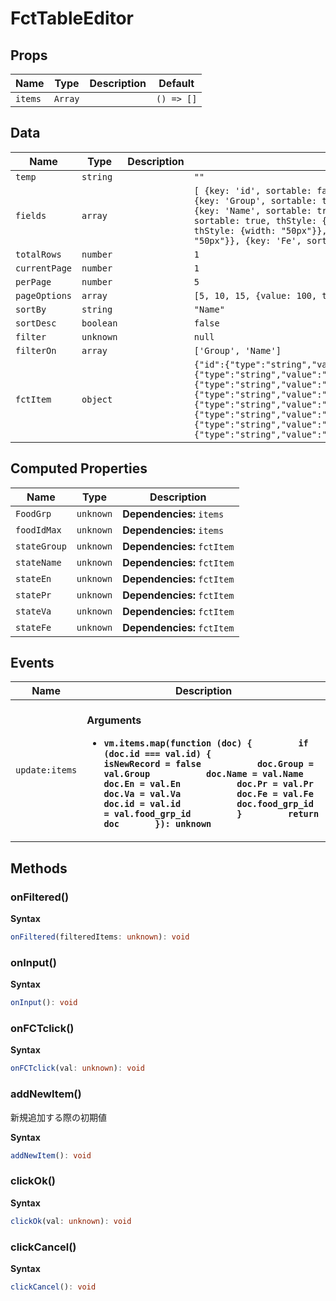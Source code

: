 # FctTableEditor

## Props

| Name    | Type    | Description | Default    |
| ------- | ------- | ----------- | ---------- |
| `items` | `Array` |             | `() => []` |

## Data

| Name          | Type      | Description | Initial value                                                                                                                                                                                                                                                                                                                                                                                                                                                                                                                     |
| ------------- | --------- | ----------- | --------------------------------------------------------------------------------------------------------------------------------------------------------------------------------------------------------------------------------------------------------------------------------------------------------------------------------------------------------------------------------------------------------------------------------------------------------------------------------------------------------------------------------- |
| `temp`        | `string`  |             | `""`                                                                                                                                                                                                                                                                                                                                                                                                                                                                                                                              |
| `fields`      | `array`   |             | `[ {key: 'id', sortable: false, tdClass: 'd-none', thClass: 'd-none'}, {key: 'Group', sortable: true, tdClass: 'd-none', thClass: 'd-none'}, {key: 'Name', sortable: true, thStyle: {width: "290px"}}, {key: 'En', sortable: true, thStyle: {width: "50px"}}, {key: 'Pr', sortable: true, thStyle: {width: "50px"}}, {key: 'Va', sortable: true, thStyle: {width: "50px"}}, {key: 'Fe', sortable: true, thStyle: {width: "50px"}}, ]`                                                                                             |
| `totalRows`   | `number`  |             | `1`                                                                                                                                                                                                                                                                                                                                                                                                                                                                                                                               |
| `currentPage` | `number`  |             | `1`                                                                                                                                                                                                                                                                                                                                                                                                                                                                                                                               |
| `perPage`     | `number`  |             | `5`                                                                                                                                                                                                                                                                                                                                                                                                                                                                                                                               |
| `pageOptions` | `array`   |             | `[5, 10, 15, {value: 100, text: "Show a lot"}]`                                                                                                                                                                                                                                                                                                                                                                                                                                                                                   |
| `sortBy`      | `string`  |             | `"Name"`                                                                                                                                                                                                                                                                                                                                                                                                                                                                                                                          |
| `sortDesc`    | `boolean` |             | `false`                                                                                                                                                                                                                                                                                                                                                                                                                                                                                                                           |
| `filter`      | `unknown` |             | `null`                                                                                                                                                                                                                                                                                                                                                                                                                                                                                                                            |
| `filterOn`    | `array`   |             | `['Group', 'Name']`                                                                                                                                                                                                                                                                                                                                                                                                                                                                                                               |
| `fctItem`     | `object`  |             | `{"id":{"type":"string","value":"","raw":"\"\"","member":false},"Group":{"type":"string","value":"","raw":"\"\"","member":false},"Name":{"type":"string","value":"","raw":"\"\"","member":false},"En":{"type":"string","value":"","raw":"\"\"","member":false},"Pr":{"type":"string","value":"","raw":"\"\"","member":false},"Va":{"type":"string","value":"","raw":"\"\"","member":false},"Fe":{"type":"string","value":"","raw":"\"\"","member":false},"food_grp_id":{"type":"string","value":"","raw":"\"\"","member":false}}` |

## Computed Properties

| Name         | Type      | Description                 |
| ------------ | --------- | --------------------------- |
| `FoodGrp`    | `unknown` | **Dependencies:** `items`   |
| `foodIdMax`  | `unknown` | **Dependencies:** `items`   |
| `stateGroup` | `unknown` | **Dependencies:** `fctItem` |
| `stateName`  | `unknown` | **Dependencies:** `fctItem` |
| `stateEn`    | `unknown` | **Dependencies:** `fctItem` |
| `statePr`    | `unknown` | **Dependencies:** `fctItem` |
| `stateVa`    | `unknown` | **Dependencies:** `fctItem` |
| `stateFe`    | `unknown` | **Dependencies:** `fctItem` |

## Events

| Name           | Description                                                                                                                                                                                                                                                                                                                                                                                                                            |
| -------------- | -------------------------------------------------------------------------------------------------------------------------------------------------------------------------------------------------------------------------------------------------------------------------------------------------------------------------------------------------------------------------------------------------------------------------------------- |
| `update:items` | <br/>**Arguments**<br/><ul><li>**`vm.items.map(function (doc) {         if (doc.id === val.id) {           isNewRecord = false           doc.Group = val.Group           doc.Name = val.Name           doc.En = val.En           doc.Pr = val.Pr           doc.Va = val.Va           doc.Fe = val.Fe           doc.id = val.id           doc.food_grp_id = val.food_grp_id         }         return doc       }): unknown`**</li></ul> |

## Methods

### onFiltered()

**Syntax**

```typescript
onFiltered(filteredItems: unknown): void
```

### onInput()

**Syntax**

```typescript
onInput(): void
```

### onFCTclick()

**Syntax**

```typescript
onFCTclick(val: unknown): void
```

### addNewItem()

新規追加する際の初期値

**Syntax**

```typescript
addNewItem(): void
```

### clickOk()

**Syntax**

```typescript
clickOk(val: unknown): void
```

### clickCancel()

**Syntax**

```typescript
clickCancel(): void
```

